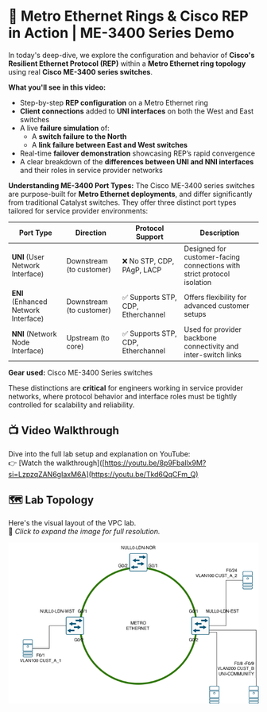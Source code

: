 # 🧠  Metro Ethernet Rings & Cisco REP in Action | ME-3400 Series Demo
In today's deep-dive, we explore the configuration and behavior of **Cisco's Resilient Ethernet Protocol (REP)** within a **Metro Ethernet ring topology** using real **Cisco ME-3400 series switches**.

**What you'll see in this video:**
- Step-by-step **REP configuration** on a Metro Ethernet ring
- **Client connections** added to **UNI interfaces** on both the West and East switches
- A live **failure simulation** of:
  - A **switch failure to the North**
  - A **link failure between East and West switches**
- Real-time **failover demonstration** showcasing REP’s rapid convergence
- A clear breakdown of the **differences between UNI and NNI interfaces** and their roles in service provider networks

**Understanding ME-3400 Port Types:**
The Cisco ME-3400 series switches are purpose-built for **Metro Ethernet deployments**, and differ significantly from traditional Catalyst switches. They offer three distinct port types tailored for service provider environments:

| Port Type | Direction | Protocol Support | Description |
|-----------|-----------|------------------|-------------|
| **UNI** (User Network Interface) | Downstream (to customer) | ❌ No STP, CDP, PAgP, LACP | Designed for customer-facing connections with strict protocol isolation |
| **ENI** (Enhanced Network Interface) | Downstream (to customer) | ✅ Supports STP, CDP, Etherchannel | Offers flexibility for advanced customer setups |
| **NNI** (Network Node Interface) | Upstream (to core) | ✅ Supports STP, CDP, Etherchannel | Used for provider backbone connectivity and inter-switch links |

**Gear used:** Cisco ME-3400 Series switches

These distinctions are **critical** for engineers working in service provider networks, where protocol behavior and interface roles must be tightly controlled for scalability and reliability.


## 📺 Video Walkthrough

Dive into the full lab setup and explanation on YouTube:  
👉 [Watch the walkthrough]([https://youtu.be/8p9Fballx9M?si=LzpzqZAN6gIaxM6A](https://youtu.be/Tkd6QqCFm_Q)

## 🗺️ Lab Topology

Here's the visual layout of the VPC lab.  
📌 _Click to expand the image for full resolution._

![VPC Lab Topology](EthernetRingTopo.png)

